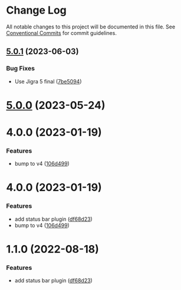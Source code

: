 # Change Log

All notable changes to this project will be documented in this file.
See [Conventional Commits](https://conventionalcommits.org) for commit guidelines.

## [5.0.1](https://github.com/familyjs/jigra-plugins/compare/@jigra/status-bar@5.0.0...@jigra/status-bar@5.0.1) (2023-06-03)


### Bug Fixes

* Use Jigra 5 final ([7be5094](https://github.com/familyjs/jigra-plugins/commit/7be509425c5cc9f21b1f9e78794b2c6b76ca7702))





# [5.0.0](https://github.com/familyjs/jigra-plugins/compare/@jigra/status-bar@1.1.0...@jigra/status-bar@5.0.0) (2023-05-24)



# 4.0.0 (2023-01-19)


### Features

* bump to v4 ([106d499](https://github.com/familyjs/jigra-plugins/commit/106d49991e82a0505a82571530b73fcda020e7e4))





# 4.0.0 (2023-01-19)


### Features

* add status bar plugin ([df68d23](https://github.com/navify/jigra-plugins/commit/df68d2396a839b89016feafa7cebc8f484d106e6))
* bump to v4 ([106d499](https://github.com/navify/jigra-plugins/commit/106d49991e82a0505a82571530b73fcda020e7e4))





# 1.1.0 (2022-08-18)


### Features

* add status bar plugin ([df68d23](https://github.com/navify/jigra-plugins/commit/df68d2396a839b89016feafa7cebc8f484d106e6))
